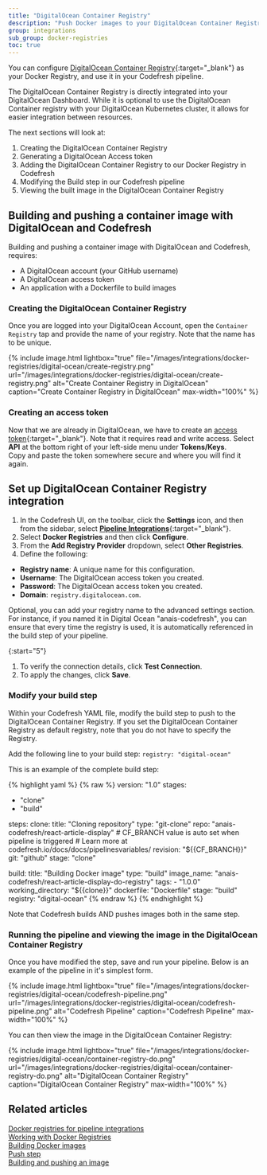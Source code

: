 ```yaml
---
title: "DigitalOcean Container Registry"
description: "Push Docker images to your DigitalOcean Container Registry with pipeline integration"
group: integrations
sub_group: docker-registries
toc: true
---
```


You can configure [DigitalOcean Container Registry](https://www.digitalocean.com/products/container-registry/){:target="\_blank"} as your Docker Registry, and use it in your Codefresh pipeline. 


The DigitalOcean Container Registry is directly integrated into your DigitalOcean Dashboard. While it is optional to use the DigitalOcean Container registry with your DigitalOcean Kubernetes cluster, it allows for easier integration between resources. 

The next sections will look at:
1. Creating the DigitalOcean Container Registry
2. Generating a DigitalOcean Access token
3. Adding the DigitalOcean Container Registry to our Docker Registry in Codefresh
4. Modifying the Build step in our Codefresh pipeline
5. Viewing the built image in the DigitalOcean Container Registry

## Building and pushing a container image with DigitalOcean and Codefresh

Building and pushing a container image with DigitalOcean and Codefresh, requires:  
* A DigitalOcean account (your GitHub username)
* A DigitalOcean access token
* An application with a Dockerfile to build images

### Creating the DigitalOcean Container Registry

Once you are logged into your DigitalOcean Account, open the `Container Registry` tap and provide the name of your registry. Note that the name has to be unique. 

{% include image.html 
	lightbox="true" 
	file="/images/integrations/docker-registries/digital-ocean/create-registry.png" 
	url="/images/integrations/docker-registries/digital-ocean/create-registry.png" 
	alt="Create Container Registry in DigitalOcean"
	caption="Create Container Registry in DigitalOcean" 
	max-width="100%" 
%}

### Creating an access token

Now that we are already in DigitalOcean, we have to create an [access token](https://www.digitalocean.com/docs/apis-clis/api/create-personal-access-token/){:target="\_blank"}. Note that it requires read and write access.
Select **API** at the bottom right of your left-side menu under **Tokens/Keys**.   
Copy and paste the token somewhere secure and where you will find it again.

## Set up DigitalOcean Container Registry integration


1. In the Codefresh UI, on the toolbar, click the **Settings** icon, and then from the sidebar, select [**Pipeline Integrations**](https://g.codefresh.io/account-admin/account-conf/integration){:target="\_blank"}. 
1. Select **Docker Registries** and then click **Configure**.
1. From the **Add Registry Provider** dropdown, select **Other Registries**.
1. Define the following:  
  * **Registry name**: A unique name for this configuration.
  * **Username**: The DigitalOcean access token you created.
  * **Password**: The DigitalOcean access token you created.
  * **Domain**: `registry.digitalocean.com`.  

  Optional, you can add your registry name to the advanced settings section. For instance, if you named it in Digital Ocean "anais-codefresh", you can ensure that every time the registry is used, it is automatically referenced in the build step of your pipeline.

<!--{% include image.html 
	lightbox="true" 
	file="/images/integrations/docker-registries/digital-ocean/codefresh-docker-registry.png" 
	url="/images/integrations/docker-registries/digital-ocean/codefresh-docker-registry.png" 
	alt="DigitalOcean Container Registry settings"
	caption="DigitalOcean Container Registry settings" 
	max-width="100%" 
%}  -->

{:start="5"}
1. To verify the connection details, click **Test Connection**.
1. To apply the changes, click **Save**.



### Modify your build step 

Within your Codefresh YAML file, modify the build step to push to the DigitalOcean Container Registry. If you set the DigitalOcean Container Registry as default registry, note that you do not have to specify the Registry.

Add the following line to your build step:
`registry: "digital-ocean"`

This is an example of the complete build step:

{% highlight yaml %}
{% raw %}
version: "1.0"
stages:
  - "clone"
  - "build"

steps:
  clone:
    title: "Cloning repository"
    type: "git-clone"
    repo: "anais-codefresh/react-article-display"
    # CF_BRANCH value is auto set when pipeline is triggered
    # Learn more at codefresh.io/docs/docs/pipelinesvariables/
    revision: "${{CF_BRANCH}}"
    git: "github"
    stage: "clone"

  build:
    title: "Building Docker image"
    type: "build"
    image_name: "anais-codefresh/react-article-display-do-registry"
    tags: 
      - "1.0.0"
    working_directory: "${{clone}}"
    dockerfile: "Dockerfile"
    stage: "build"
    registry: "digital-ocean"
{% endraw %}
{% endhighlight %}

Note that Codefresh builds AND pushes images both in the same step.

### Running the pipeline and viewing the image in the DigitalOcean Container Registry

Once you have modified the step, save and run your pipeline. Below is an example of the pipeline in it's simplest form.

{% include image.html 
	lightbox="true" 
	file="/images/integrations/docker-registries/digital-ocean/codefresh-pipeline.png" 
	url="/images/integrations/docker-registries/digital-ocean/codefresh-pipeline.png" 
	alt="Codefresh Pipeline"
	caption="Codefresh Pipeline" 
	max-width="100%" 
%}

You can then view the image in the DigitalOcean Container Registry:

{% include image.html 
	lightbox="true" 
	file="/images/integrations/docker-registries/digital-ocean/container-registry-do.png" 
	url="/images/integrations/docker-registries/digital-ocean/container-registry-do.png" 
	alt="DigitalOcean Container Registry"
	caption="DigitalOcean Container Registry" 
	max-width="100%" 
%}

## Related articles
[Docker registries for pipeline integrations]({{site.baseurl}}/docs/integrations/docker-registries/)  
[Working with Docker Registries]({{site.baseurl}}/docs/ci-cd-guides/working-with-docker-registries/)  
[Building Docker images]({{site.baseurl}}/docs/ci-cd-guides/building-docker-images/)  
[Push step]({{site.baseurl}}/docs/pipelines/steps/push/)  
[Building and pushing an image]({{site.baseurl}}/docs/example-catalog/ci-examples/build-and-push-an-image/)  

